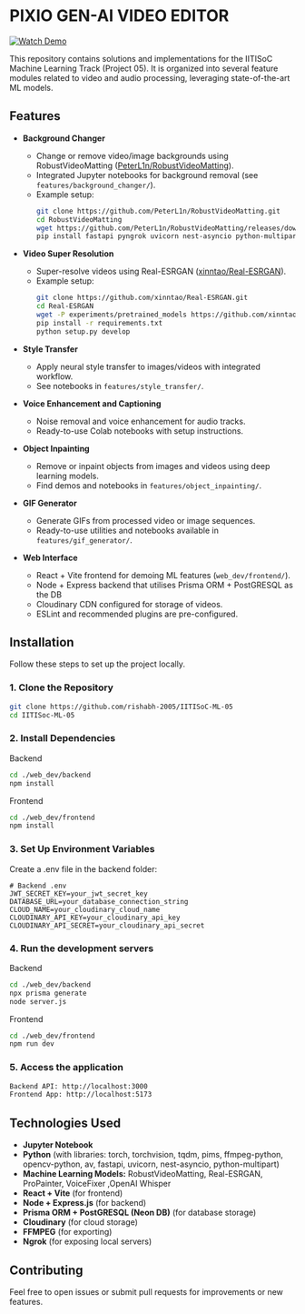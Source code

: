 # PIXIO GEN-AI VIDEO EDITOR
[![Watch Demo](https://img.youtube.com/vi/3vgasqhx9SY/0.jpg)](https://youtu.be/3vgasqhx9SY?si=E3TrH8lpjZfax4Db)

This repository contains solutions and implementations for the IITISoC Machine Learning Track (Project 05). It is organized into several feature modules related to video and audio processing, leveraging state-of-the-art ML models.

## Features

- **Background Changer**
  - Change or remove video/image backgrounds using RobustVideoMatting ([PeterL1n/RobustVideoMatting](https://github.com/PeterL1n/RobustVideoMatting)).
  - Integrated Jupyter notebooks for background removal (see `features/background_changer/`).
  - Example setup:
    ```bash
    git clone https://github.com/PeterL1n/RobustVideoMatting.git
    cd RobustVideoMatting
    wget https://github.com/PeterL1n/RobustVideoMatting/releases/download/v1.0.0/rvm_resnet50.pth -O rvm_resnet50.pth
    pip install fastapi pyngrok uvicorn nest-asyncio python-multipart opencv-python ffmpeg-python av torch torchvision tqdm pims
    ```

- **Video Super Resolution**
  - Super-resolve videos using Real-ESRGAN ([xinntao/Real-ESRGAN](https://github.com/xinntao/Real-ESRGAN)).
  - Example setup:
    ```bash
    git clone https://github.com/xinntao/Real-ESRGAN.git
    cd Real-ESRGAN
    wget -P experiments/pretrained_models https://github.com/xinntao/Real-ESRGAN/releases/download/v0.1.0/RealESRGAN_x4plus.pth
    pip install -r requirements.txt
    python setup.py develop
    ```

- **Style Transfer**
  - Apply neural style transfer to images/videos with integrated workflow.
  - See notebooks in `features/style_transfer/`.

- **Voice Enhancement and Captioning**
  - Noise removal and voice enhancement for audio tracks.
  - Ready-to-use Colab notebooks with setup instructions.

- **Object Inpainting**
  - Remove or inpaint objects from images and videos using deep learning models.
  - Find demos and notebooks in `features/object_inpainting/`.

- **GIF Generator**
  - Generate GIFs from processed video or image sequences.
  - Ready-to-use utilities and notebooks available in `features/gif_generator/`.
    
- **Web Interface**
  - React + Vite frontend for demoing ML features (`web_dev/frontend/`).
  - Node + Express backend that utilises Prisma ORM + PostGRESQL as the DB
  - Cloudinary CDN configured for storage of videos.
  - ESLint and recommended plugins are pre-configured.
    
## Installation

Follow these steps to set up the project locally.

### 1. Clone the Repository
```bash
git clone https://github.com/rishabh-2005/IITISoC-ML-05
cd IITISoc-ML-05
```
### 2. Install Dependencies
Backend
```bash
cd ./web_dev/backend
npm install
```
Frontend
```bash
cd ./web_dev/frontend
npm install
```
### 3. Set Up Environment Variables
Create a .env file in the backend folder:
```
# Backend .env
JWT_SECRET_KEY=your_jwt_secret_key
DATABASE_URL=your_database_connection_string
CLOUD_NAME=your_cloudinary_cloud_name
CLOUDINARY_API_KEY=your_cloudinary_api_key
CLOUDINARY_API_SECRET=your_cloudinary_api_secret
```
### 4. Run the development servers
Backend
```bash
cd ./web_dev/backend
npx prisma generate
node server.js
```
Frontend
```bash
cd ./web_dev/frontend
npm run dev
```
### 5. Access the application
```bash
Backend API: http://localhost:3000
Frontend App: http://localhost:5173
```

## Technologies Used

- **Jupyter Notebook**
- **Python** (with libraries: torch, torchvision, tqdm, pims, ffmpeg-python, opencv-python, av, fastapi, uvicorn, nest-asyncio, python-multipart)
- **Machine Learning Models:** RobustVideoMatting, Real-ESRGAN, ProPainter, VoiceFixer ,OpenAI Whisper
- **React + Vite** (for frontend)
- **Node + Express.js** (for backend)
- **Prisma ORM + PostGRESQL (Neon DB)** (for database storage)
- **Cloudinary** (for cloud storage)
- **FFMPEG** (for exporting)
- **Ngrok** (for exposing local servers)

## Contributing

Feel free to open issues or submit pull requests for improvements or new features.



